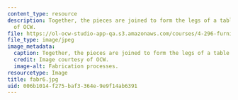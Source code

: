 ```yaml
---
content_type: resource
description: Together, the pieces are joined to form the legs of a table. Image courtesy
  of OCW.
file: https://ol-ocw-studio-app-qa.s3.amazonaws.com/courses/4-296-furniture-making-spring-2005/006b1014f275baf3364e9e9f14ab6391_fabr6.jpg
file_type: image/jpeg
image_metadata:
  caption: Together, the pieces are joined to form the legs of a table.
  credit: Image courtesy of OCW.
  image-alt: Fabrication processes.
resourcetype: Image
title: fabr6.jpg
uid: 006b1014-f275-baf3-364e-9e9f14ab6391
---
```

